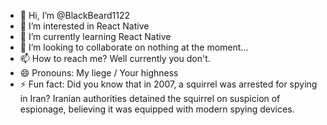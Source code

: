 - 👋 Hi, I’m @BlackBeard1122
- 👀 I’m interested in React Native
- 🌱 I’m currently learning React Native
- 💞️ I’m looking to collaborate on nothing at the moment...
- 📫 How to reach me? Well currently you don't.
- 😄 Pronouns: My liege / Your highness
- ⚡ Fun fact: Did you know that in 2007, a squirrel was arrested for spying in Iran? Iranian authorities detained the squirrel on suspicion of espionage, believing it was equipped with modern spying devices.

<!---
BlackBeard1122/BlackBeard1122 is a ✨ special ✨ repository because its `README.md` (this file) appears on your GitHub profile.
You can click the Preview link to take a look at your changes.
--->
